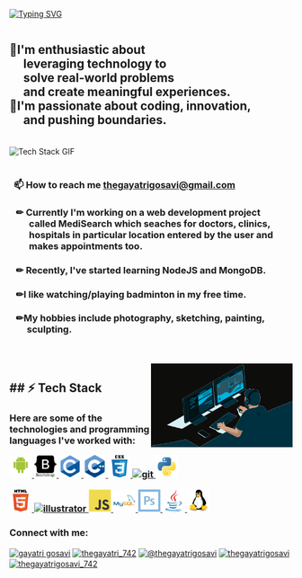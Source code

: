 
[![Typing SVG](https://readme-typing-svg.demolab.com?font=Mona+Sans&weight=200&size=26&pause=1000&color=2B8A3E&background=EBFBEE00&vCenter=true&width=437&lines=Welcome+to+my+GitHub+profile+!+;%40theGayatriGosavi;%F0%9F%91%8B+Hello%2C+This+is+Gayatri++%E2%98%BA)](https://git.io/typing-svg)
<div style="display: flex; justify-content: center;">
  <img src="https://camo.githubusercontent.com/77971436de10fd1707510a120094781a8a4fe68e79d4159d0bb1168161923470/68747470733a2f2f6d69726f2e6d656469756d2e636f6d2f6d61782f313230302f302a4b32574c4d5445784c79696461374f522e676966" align="right" width="30%' height="50%" alt="Hello GIF" style="margin-top: -200px;">
</div>
<p2>
  <h2 allign="left" width="50%' height="100%" font="Mona Sans"> 🧩I'm enthusiastic about <br> &nbsp;&nbsp;&nbsp;&nbsp;       leveraging technology to <br>&nbsp;&nbsp;&nbsp;&nbsp;       solve real-world problems <br> &nbsp;&nbsp;&nbsp;&nbsp;        and create meaningful experiences.<br>🧩I'm passionate about coding, innovation, <br> &nbsp;&nbsp;&nbsp;&nbsp;        and pushing boundaries.<br>
  </h2>
</p2>

<p3>
  <br>
  <img src="https://media.giphy.com/media/xT9IgzoKnwFNmISR8I/giphy.gif" align="left" alt="Tech Stack GIF">
  <br>
  <br> <h3 align="left" width="50%' height="100%" font="Mona Sans">&nbsp;&nbsp;📫 How to reach me <a href="thegayatrigosavi@gmail.com"> thegayatrigosavi@gmail.com </a> </h3>
  <h3 align="left" width="50%' height="100%" font="Mona Sans">&nbsp;&nbsp;   ✏ Currently I'm working on a web development project <br>&nbsp;&nbsp;&nbsp;&nbsp;&nbsp;&nbsp;&nbsp;&nbsp;               called MediSearch which seaches for doctors, clinics,  <br> &nbsp;&nbsp;&nbsp;&nbsp;&nbsp;&nbsp;&nbsp;&nbsp;               hospitals in particular location entered by the user and  <br> &nbsp;&nbsp;&nbsp;&nbsp;&nbsp;&nbsp;&nbsp;&nbsp;               makes appointments too.</h3>
  <h3 align="left" width="50%' height="100%" font="Mona Sans">&nbsp;&nbsp;   ✏ Recently, I've started learning NodeJS and MongoDB.</h3>
<h3 align="left" width="50%' height="100%" font="Mona Sans">&nbsp;&nbsp;   ✏I like watching/playing badminton in my free time.</h3>
<h3 align="left" width="50%' height="100%" font="Mona Sans">&nbsp;&nbsp;   ✏My hobbies include photography, sketching, painting, <br>&nbsp;&nbsp;&nbsp;&nbsp;&nbsp;&nbsp;&nbsp;              sculpting.</h3>

</p3>
<br>
<br>
<img src="https://raw.githubusercontent.com/Potential17/Potential17/master/user%20(2).gif" alt="Projects GIF" width="50%" height="70%" align="right">
</p>

<h2>## ⚡ Tech Stack </h2>
<h3>
Here are some of the technologies and programming languages I've worked with:
<p align="left"> <a href="https://developer.android.com" target="_blank" rel="noreferrer"> <img src="https://raw.githubusercontent.com/devicons/devicon/master/icons/android/android-original-wordmark.svg" alt="android" width="40" height="40"/> </a> <a href="https://getbootstrap.com" target="_blank" rel="noreferrer"> <img src="https://raw.githubusercontent.com/devicons/devicon/master/icons/bootstrap/bootstrap-plain-wordmark.svg" alt="bootstrap" width="40" height="40"/> </a> <a href="https://www.cprogramming.com/" target="_blank" rel="noreferrer"> <img src="https://raw.githubusercontent.com/devicons/devicon/master/icons/c/c-original.svg" alt="c" width="40" height="40"/> </a> <a href="https://www.w3schools.com/cpp/" target="_blank" rel="noreferrer"> <img src="https://raw.githubusercontent.com/devicons/devicon/master/icons/cplusplus/cplusplus-original.svg" alt="cplusplus" width="40" height="40"/> </a> <a href="https://www.w3schools.com/css/" target="_blank" rel="noreferrer"> <img src="https://raw.githubusercontent.com/devicons/devicon/master/icons/css3/css3-original-wordmark.svg" alt="css3" width="40" height="40"/> </a> <a href="https://git-scm.com/" target="_blank" rel="noreferrer"> <img src="https://www.vectorlogo.zone/logos/git-scm/git-scm-icon.svg" alt="git" width="40" height="40"/> </a><a href="https://www.python.org" target="_blank" rel="noreferrer"> <img src="https://raw.githubusercontent.com/devicons/devicon/master/icons/python/python-original.svg" alt="python" width="40" height="40"/> </a>
 

  <a href="https://www.w3.org/html/" target="_blank" rel="noreferrer"> <img src="https://raw.githubusercontent.com/devicons/devicon/master/icons/html5/html5-original-wordmark.svg" alt="html5" width="40" height="40"/> </a> <a href="https://www.adobe.com/in/products/illustrator.html" target="_blank" rel="noreferrer"> <img src="https://www.vectorlogo.zone/logos/adobe_illustrator/adobe_illustrator-icon.svg" alt="illustrator" width="40" height="40"/> </a> <a href="https://developer.mozilla.org/en-US/docs/Web/JavaScript" target="_blank" rel="noreferrer"> <img src="https://raw.githubusercontent.com/devicons/devicon/master/icons/javascript/javascript-original.svg" alt="javascript" width="40" height="40"/> </a> <a href="https://www.mysql.com/" target="_blank" rel="noreferrer"> <img src="https://raw.githubusercontent.com/devicons/devicon/master/icons/mysql/mysql-original-wordmark.svg" alt="mysql" width="40" height="40"/> </a> <a href="https://www.photoshop.com/en" target="_blank" rel="noreferrer"> <img src="https://raw.githubusercontent.com/devicons/devicon/master/icons/photoshop/photoshop-line.svg" alt="photoshop" width="40" height="40"/> </a> <a href="https://www.java.com" target="_blank" rel="noreferrer"> <img src="https://raw.githubusercontent.com/devicons/devicon/master/icons/java/java-original.svg" alt="java" width="40" height="40"/> </a> <a href="https://www.linux.org/" target="_blank" rel="noreferrer"> <img src="https://raw.githubusercontent.com/devicons/devicon/master/icons/linux/linux-original.svg" alt="linux" width="40" height="40"/> </a> 
</h3>

</p>
<h3 align="left">Connect with me:</h3>
<p align="left">
<a href="https://linkedin.com/in/gayatri gosavi" target="blank"><img align="center" src="https://raw.githubusercontent.com/rahuldkjain/github-profile-readme-generator/master/src/images/icons/Social/linked-in-alt.svg" alt="gayatri gosavi" height="30" width="40" /></a>
<a href="https://www.codechef.com/users/thegayatri_742" target="blank"><img align="center" src="https://cdn.jsdelivr.net/npm/simple-icons@3.1.0/icons/codechef.svg" alt="thegayatri_742" height="30" width="40" /></a>
<a href="https://www.hackerrank.com/@thegayatrigosavi" target="blank"><img align="center" src="https://raw.githubusercontent.com/rahuldkjain/github-profile-readme-generator/master/src/images/icons/Social/hackerrank.svg" alt="@thegayatrigosavi" height="30" width="40" /></a>
<a href="https://fb.com/thegayatrigosavi" target="blank"><img align="center" src="https://raw.githubusercontent.com/rahuldkjain/github-profile-readme-generator/master/src/images/icons/Social/facebook.svg" alt="thegayatrigosavi" height="30" width="40" /></a>
<a href="https://instagram.com/thegayatrigosavi_742" target="blank"><img align="center" src="https://raw.githubusercontent.com/rahuldkjain/github-profile-readme-generator/master/src/images/icons/Social/instagram.svg" alt="thegayatrigosavi_742" height="30" width="40" /></a>
</p>
